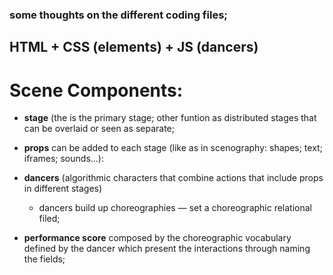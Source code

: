 ### some thoughts on the different coding files;

## HTML + CSS (elements) + JS (dancers)

# Scene Components: 
	
* __stage__ (the <body> is the primary stage; other <divs> funtion as distributed stages that can be overlaid or seen as separate;
	
*  __props__ can be added to each stage (like as in scenography: shapes; text; iframes; sounds...):
	
* __dancers__ (algorithmic characters that combine actions that include props in different stages)

	* dancers build up choreographies — set a choreographic relational filed;
		
* __performance score__  composed by the choreographic vocabulary defined by the dancer which present the interactions through naming the fields;
